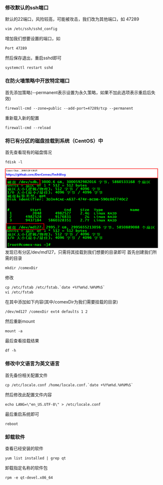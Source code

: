 ### 修改默认的ssh端口
默认的22端口，风险较高，可能被攻击，我们改为其他端口，如 47289
```
vim /etc/ssh/sshd_config
```
增加我们想要设置的端口，如
```
Port 47289
```
然后保存退出，重启sshd即可
```
systemctl restart sshd
```

### 在防火墙策略中开放特定端口
首先添加策略(--permanent表示设置为永久策略，如果不加此选项表示重启后失效)
```
firewall-cmd --zone=public --add-port=47289/tcp --permanent
```
重新载入新的配置
```
firewall-cmd --reload
```

### 将已有分区的磁盘挂载到系统（CentOS）中
首先查看现有的磁盘情况
```
fdisk -l
```
![](https://github.com/DevComex/TechBlog/blob/master/ScreenShots/ScreenShot-2018-05-28_013821.png)
发现已有分区/dev/md127，只需将其挂载到我们想要的目录即可
首先创建我们所需的目录
```
mkdir /comexDir
```
修改
```
cp /etc/fstab /etc/fstab.`date +%Y%m%d.%H%M%S`
vi /etc/fstab
```
在其中添加如下内容(其中/comexDir为我们需要挂载的目录)
```
/dev/md127 /comexDir ext4 defaults 1 2
```
然后重新mount
```
mount -a
```
最后查看挂载结果
```
df -h
```

### 修改中文语言为英文语言
首先备份相关配置文件
```
cp /etc/locale.conf /home/locale.conf.`date +%Y%m%d.%H%M%S`
```
然后修改此配置文件内容
```
echo LANG=\"en_US.UTF-8\" > /etc/locale.conf
```
最后重启系统即可
```
reboot
```

### 卸载软件
查看已经安装的软件
```
yum list installed | grep qt
```
卸载指定名称的软件包
```
rpm -e qt-devel.x86_64
```